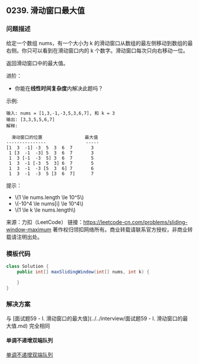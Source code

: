 <script src="https://cdn.bootcss.com/mathjax/2.7.7/MathJax.js?config=TeX-AMS-MML_HTMLorMML"></script>

## 0239. 滑动窗口最大值

### 问题描述

给定一个数组 nums，有一个大小为 k 的滑动窗口从数组的最左侧移动到数组的最右侧。你只可以看到在滑动窗口内的 k 个数字。滑动窗口每次只向右移动一位。

返回滑动窗口中的最大值。


进阶：

* 你能在**线性时间复杂度**内解决此题吗？

 

示例:

```
输入: nums = [1,3,-1,-3,5,3,6,7], 和 k = 3
输出: [3,3,5,5,6,7] 
解释: 

  滑动窗口的位置                最大值
---------------               -----
[1  3  -1] -3  5  3  6  7       3
 1 [3  -1  -3] 5  3  6  7       3
 1  3 [-1  -3  5] 3  6  7       5
 1  3  -1 [-3  5  3] 6  7       5
 1  3  -1  -3 [5  3  6] 7       6
 1  3  -1  -3  5 [3  6  7]      7
```
 

提示：

* \\(1 \le nums.length \le 10^5\\)
* \\(-10^4 \le nums[i] \le 10^4\\)
* \\(1 \le k \le nums.length\\)

来源：力扣（LeetCode）
链接：https://leetcode-cn.com/problems/sliding-window-maximum
著作权归领扣网络所有。商业转载请联系官方授权，非商业转载请注明出处。

### 模板代码

``` java
class Solution {
    public int[] maxSlidingWindow(int[] nums, int k) {

    }
}
```

### 解决方案

与 [面试题59 - I. 滑动窗口的最大值](../../interview/面试题59 - I. 滑动窗口的最大值.md) 完全相同

#### 单调不递增双端队列

[单调不递增双端队列](qu0239/solu1/Solution.java)
